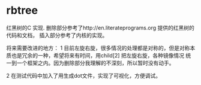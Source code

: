 rbtree
======
红黑树的C 实现.
删除部分参考了http://en.literateprograms.org 提供的红黑树的代码和文档，
插入部分参考了内核的实现。

将来需要改进的地方：
1 目前左旋右旋，很多情况的处理都是对称的，但是对称本质也是冗余的一种，希望将来有时间，用child[2] 把左旋右旋，各种镜像情况
统一到一个框架之内。因为删除部分我理解的不深刻，所以暂时没有动手。

2 在测试代码中加入了用生成dot文件，实现了可视化，方便调试。


